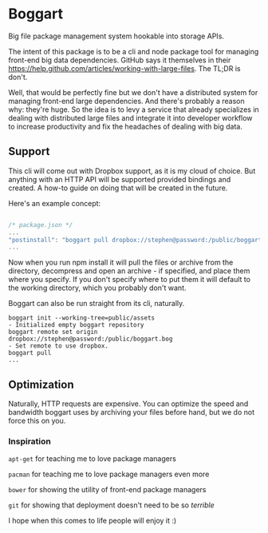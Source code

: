 Boggart
=======

Big file package management system hookable into storage APIs.

The intent of this package is to be a cli and node package tool for managing front-end big data dependencies. GitHub says it themselves in their https://help.github.com/articles/working-with-large-files. The TL;DR is don't. 

Well, that would be perfectly fine but we don't have a distributed system for managing front-end large dependencies. And there's probably a reason why: they're huge. So the idea is to levy a service that already specializes in dealing with distributed large files and integrate it into developer workflow to increase productivity and fix the headaches of dealing with big data.

## Support

This cli will come out with Dropbox support, as it is my cloud of choice. But anything with an HTTP API will be supported provided bindings and created. A how-to guide on doing that will be created in the future.

Here's an example concept:

```javascript

/* package.json */
...
"postinstall": "boggart pull dropbox://stephen@password:/public/boggart.bog public/assets",
...

```

Now when you run npm install it will pull the files or archive from the directory, decompress and open an archive - if specified, and place them where you specify. If you don't specify where to put them it will default to the working directory, which you probably don't want.

Boggart can also be run straight from its cli, naturally. 

```shell
boggart init --working-tree=public/assets
- Initialized empty boggart repository
boggart remote set origin dropbox://stephen@password:/public/boggart.bog
- Set remote to use dropbox.
boggart pull
...
```

## Optimization

Naturally, HTTP requests are expensive. You can optimize the speed and bandwidth boggart uses by archiving your files before hand, but we do not force this on you.

### Inspiration

```apt-get``` for teaching me to love package managers

```pacman``` for teaching me to love package managers even more

```bower``` for showing the utility of front-end package managers

```git``` for showing that deployment doesn't need to be so *terrible*

I hope when this comes to life people will enjoy it :)
